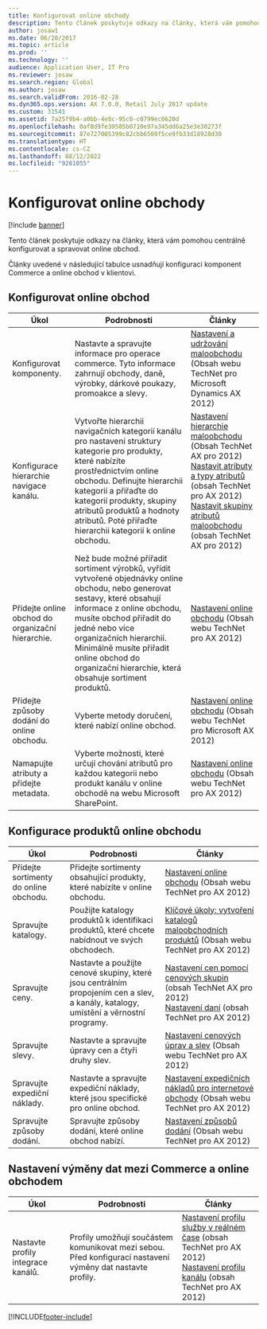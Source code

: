 ```yaml
---
title: Konfigurovat online obchody
description: Tento článek poskytuje odkazy na články, která vám pomohou centrálně konfigurovat a spravovat online obchod.
author: josaw1
ms.date: 06/20/2017
ms.topic: article
ms.prod: ''
ms.technology: ''
audience: Application User, IT Pro
ms.reviewer: josaw
ms.search.region: Global
ms.author: josaw
ms.search.validFrom: 2016-02-28
ms.dyn365.ops.version: AX 7.0.0, Retail July 2017 update
ms.custom: 31541
ms.assetid: 7a25f9b4-a0bb-4e8c-95c0-c0799ec0620d
ms.openlocfilehash: 0af8d9fe39585b0710e97a345dd6a25e3e30273f
ms.sourcegitcommit: 87e727005399c82cbb6509f5ce9fb33d18928d30
ms.translationtype: HT
ms.contentlocale: cs-CZ
ms.lasthandoff: 08/12/2022
ms.locfileid: "9281055"
---
```

# <a name="configure-online-stores"></a>Konfigurovat online obchody

[!include [banner](../includes/banner.md)]

Tento článek poskytuje odkazy na články, která vám pomohou centrálně konfigurovat a spravovat online obchod.

Články uvedené v následující tabulce usnadňují konfiguraci komponent Commerce a online obchod v klientovi.

## <a name="configure-an-online-store"></a>Konfigurovat online obchod

| Úkol                                                | Podrobnosti                                                                                                                                                                                                                                                                                                                                                   | Články                                                                                                                                                                                                                                                                                                                                                                                                                                   |
|-----------------------------------------------------|-----------------------------------------------------------------------------------------------------------------------------------------------------------------------------------------------------------------------------------------------------------------------------------------------------------------------------------------------------------|------------------------------------------------------------------------------------------------------------------------------------------------------------------------------------------------------------------------------------------------------------------------------------------------------------------------------------------------------------------------------------------------------------------------------------------|
| Konfigurovat komponenty.                        | Nastavte a spravujte informace pro operace commerce. Tyto informace zahrnují obchody, daně, výrobky, dárkové poukazy, promoakce a slevy.                                                                                                                                                                                                          | [Nastavení a udržování maloobchodu](/dynamicsax-2012/appuser-itpro/setting-up-and-maintaining-retail) (Obsah webu TechNet pro Microsoft Dynamics AX 2012)                                                                                                                                                                                                                                                                                          |
| Konfigurace hierarchie navigace kanálu.    | Vytvořte hierarchii navigačních kategorií kanálu pro nastavení struktury kategorie pro produkty, které nabízíte prostřednictvím online obchodu. Definujte hierarchii kategorií a přiřaďte do kategorií produkty, skupiny atributů produktů a hodnoty atributů. Poté přiřaďte hierarchii kategorií k online obchodu.                            | [Nastavení hierarchie maloobchodu](/dynamicsax-2012/appuser-itpro/set-up-a-retail-hierarchy)</br> (Obsah TechNet AX pro 2012)</br> [Nastavit atributy a typy atributů](/dynamicsax-2012/appuser-itpro/set-up-attributes-and-attribute-types) (obsah TechNet pro AX 2012)</br> [Nastavit skupiny atributů maloobchodu](/dynamicsax-2012/appuser-itpro/set-up-retail-attribute-groups) (obsah TechNet AX pro 2012) |
| Přidejte online obchod do organizační hierarchie. | Než bude možné přiřadit sortiment výrobků, vyřídit vytvořené objednávky online obchodu, nebo generovat sestavy, které obsahují informace z online obchodu, musíte obchod přiřadit do jedné nebo více organizačních hierarchií. Minimálně musíte přiřadit online obchod do organizační hierarchie, která obsahuje sortiment produktů. | [Nastavení online obchodu](/dynamicsax-2012/appuser-itpro/set-up-an-online-store) (Obsah webu TechNet pro AX 2012)                                                                                                                                                                                                                                                                                                     |
| Přidejte způsoby dodání do online obchodu.          | Vyberte metody doručení, které nabízí online obchod.                                                                                                                                                                                                                                                                                                 | [Nastavení online obchodu](/dynamicsax-2012/appuser-itpro/set-up-an-online-store) (Obsah webu TechNet pro Microsoft AX 2012)                                                                                                                                                                                                                                                                                                     |
| Namapujte atributy a přidejte metadata.                   | Vyberte možnosti, které určují chování atributů pro každou kategorii nebo produkt kanálu v online obchodě na webu Microsoft SharePoint.                                                                                                                                                                                              | [Nastavení online obchodu](/dynamicsax-2012/appuser-itpro/set-up-an-online-store) (Obsah webu TechNet pro AX 2012)                                                                                                                                                                                                                                                                                                     |

## <a name="configure-online-store-products"></a>Konfigurace produktů online obchodu

| Úkol                                 | Podrobnosti                                                                                                                                           | Články                                                                                                                                                                                                                                                                            |
|--------------------------------------|---------------------------------------------------------------------------------------------------------------------------------------------------|-----------------------------------------------------------------------------------------------------------------------------------------------------------------------------------------------------------------------------------------------------------------------------------|
| Přidejte sortimenty do online obchodu. | Přidejte sortimenty obsahující produkty, které nabízíte v online obchodu.                                                                  | [Nastavení online obchodu](/dynamicsax-2012/appuser-itpro/set-up-an-online-store) (Obsah webu TechNet pro AX 2012)                                                                                                                                              |
| Spravujte katalogy.                     | Použijte katalogy produktů k identifikaci produktů, které chcete nabídnout ve svých obchodech.                                                              | [Klíčové úkoly: vytvoření katalogů maloobchodních produktů](/dynamicsax-2012/appuser-itpro/key-tasks-create-retail-product-catalogs) (Obsah webu TechNet pro AX 2012)                                                                                                                           |
| Spravujte ceny.                       | Nastavte a použijte cenové skupiny, které jsou centrálním propojením cen a slev, a kanály, katalogy, umístění a věrnostní programy. | [Nastavení cen pomocí cenových skupin](/dynamicsax-2012/appuser-itpro/setting-up-prices-using-price-groups) (obsah TechNet AX pro 2012)</br> [Nastavení daní](/dynamicsax-2012/appuser-itpro/setting-up-taxes) (obsah TechNet pro AX 2012) |
| Spravujte slevy.                    | Nastavte a spravujte úpravy cen a čtyři druhy slev.                                                                                  | [Nastavení cenových úprav a slev](/dynamicsax-2012/appuser-itpro/setting-up-price-adjustments-and-discounts) (Obsah webu TechNet pro AX 2012)                                                                                                                          |
| Spravujte expediční náklady.             | Nastavte a spravujte expediční náklady, které jsou specifické pro online obchod.                                                                     | [Nastavení expedičních nákladů pro internetové obchody](/dynamicsax-2012/appuser-itpro/set-up-shipping-charges-for-online-stores) (Obsah webu TechNet pro AX 2012)                                                                                                                           |
| Spravujte způsoby dodání.            | Spravujte způsoby dodání, které online obchod nabízí.                                                                                        | [Nastavení způsobů dodání](/dynamicsax-2012/appuser-itpro/set-up-modes-of-delivery) (Obsah webu TechNet pro AX 2012)                                                                                                                                            |

## <a name="set-up-data-exchange-between-commerce-and-the-online-store"></a>Nastavení výměny dat mezi Commerce a online obchodem

| Úkol                                 | Podrobnosti                                                                                                                               | Články                                                                                                                                                                                                                                                                                  |
|--------------------------------------|---------------------------------------------------------------------------------------------------------------------------------------|-----------------------------------------------------------------------------------------------------------------------------------------------------------------------------------------------------------------------------------------------------------------------------------------|
| Nastavte profily integrace kanálů. | Profily umožňují součástem komunikovat mezi sebou. Před konfigurací nastavení výměny dat nastavte profily. | [Nastavení profilu služby v reálném čase](/dynamicsax-2012/appuser-itpro/set-up-a-real-time-service-profile) (obsah TechNet pro AX 2012)</br> [Nastavení profilu kanálu](/dynamicsax-2012/appuser-itpro/set-up-a-channel-profile) (obsah TechNet pro AX 2012) |







[!INCLUDE[footer-include](../../includes/footer-banner.md)]
